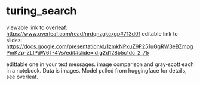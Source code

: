 # turing_search


viewable link to overleaf: https://www.overleaf.com/read/nrdqnzgkcxgp#713d01
editable link to slides: https://docs.google.com/presentation/d/1zmkNPkuZ9P251uGgRW3eBZmpgPmKZp-ZLIPdW6T-4Vs/edit#slide=id.g2d128b5c1dc_2_75

edittable one in your text messages.
image comparison and gray-scott each in a notebook. Data is images. Model pulled from huggingface for details, see overleaf. 
